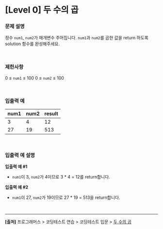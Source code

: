 # [Level 0] 두 수의 곱

### 문제 설명
정수 `num1`, `num2`가 매개변수 주어집니다. `num1`과 `num2`를 곱한 값을 return 하도록 solution 함수를 완성해주세요.

<br>

### 제한사항
0 ≤ `num1` ≤ 100
0 ≤ `num2` ≤ 100

<br>

### 입출력 예
|num1|num2|result|
|---|---|---|
|3|4|12|
|27|19|513|

<br>

### 입출력 예 설명
**입출력 예 #1**
* `num1`이 3, `num2`가 4이므로 3 * 4 = 12를 return합니다.

**입출력 예 #2**
* `num1`이 27, `num2`가 19이므로 27 * 19 = 513을 return합니다.

<br>

---

**[출처]** 프로그래머스 > 코딩테스트 연습 > 코딩테스트 입문 > [두 수의 곱](https://school.programmers.co.kr/learn/courses/30/lessons/120804)
